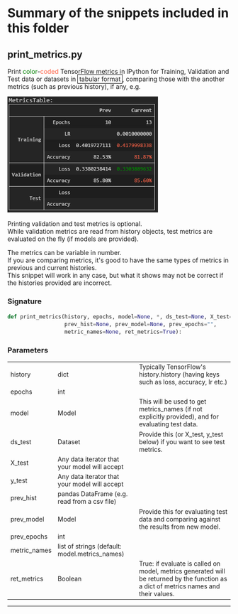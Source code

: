 # Summary of the snippets included in this folder

## print_metrics.py
Print <span style='color:green;'>color</span>-<span style='color:tomato;'>coded</span> TensorFlow metrics in IPython 
    for Training, Validation and Test data or datasets in <span style='border: 1px solid; padding: 1px 3px;'>tabular format</span>, 
    comparing those with the another metrics (such as previous history), if any, e.g. 

![Metrics Compared](media/MetricsTableCompared.jpg)

Printing validation and test metrics is optional.<br>
While validation metrics are read from history objects, test metrics are evaluated on the fly (if models are provided).

The metrics can be variable in number.<br>
If you are comparing metrics, it's good to have the same types of metrics in previous and current histories.<br>
This snippet will work in any case, but what it shows may not be correct if the histories provided are incorrect.

### Signature
```python
def print_metrics(history, epochs, model=None, *, ds_test=None, X_test=None, y_test=None, 
                  prev_hist=None, prev_model=None, prev_epochs="", 
                  metric_names=None, ret_metrics=True):
```
### Parameters

||||
|-|-|-|
| history | dict | Typically TensorFlow's history.history (having keys such as loss, accuracy, lr etc.)|
| epochs | int |
| model | Model| This will be used to get metrics_names (if not explicitly provided), and for evaluating test data.
| ds_test | Dataset | Provide this (or X_test, y_test below) if you want to see test metrics.
| X_test | Any data iterator that your model will accept
| y_test | Any data iterator that your model will accept
| prev_hist | pandas DataFrame (e.g. read from a csv file)
| prev_model | Model | Provide this for evaluating test data and comparing against the results from new model.
| prev_epochs | int
| metric_names | list of strings (default: model.metrics_names)
| ret_metrics | Boolean | True: if evaluate is called on model, metrics generated will be returned by the function as a dict of metrics names and their values.

<hr>